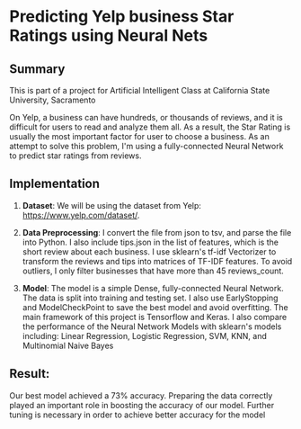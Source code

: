 # Predicting Yelp business Star Ratings using Neural Nets

## Summary

This is part of a project for Artificial Intelligent Class at California State University, Sacramento

On Yelp, a business can have hundreds, or thousands of reviews, and it is difficult for users to read and analyze them all. As a result, the Star Rating is usually the most important factor for user to choose a business. As an attempt to solve this problem, I'm using a fully-connected Neural Network to predict star ratings from reviews.

## Implementation
1. **Dataset**: We will be using the dataset from Yelp: https://www.yelp.com/dataset/. 

2. **Data Preprocessing**: I convert the file from json to tsv, and parse the file into Python. I also include tips.json in the list of features, which is the short review about each business. I use sklearn's tf-idf Vectorizer to transform the reviews and tips into matrices of TF-IDF features. To avoid outliers, I only filter businesses that have more than 45 reviews_count.

3. **Model**: The model is a simple Dense, fully-connected Neural Network. The data is split into training and testing set. I also use EarlyStopping and ModelCheckPoint to save the best model and avoid overfitting. The main framework of this project is Tensorflow and Keras. I also compare the performance of the Neural Network Models with sklearn's models including: Linear Regression, Logistic Regression, SVM, KNN, and Multinomial Naive Bayes

## Result:
Our best model achieved a 73% accuracy. Preparing the data correctly played an important role in boosting the accuracy of our model. Further tuning is necessary in order to achieve better accuracy for the model
